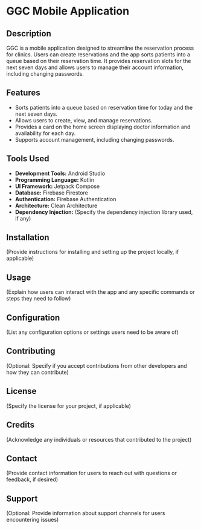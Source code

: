 <!DOCTYPE html>
<html lang="en">
<head>
  <meta charset="UTF-8">
  <meta name="viewport" content="width=device-width, initial-scale=1.0">
  <title>GGC Mobile Application</title>
</head>
<body>
  <h1>GGC Mobile Application</h1>

  <h2>Description</h2>
  <p>GGC is a mobile application designed to streamline the reservation process for clinics. Users can create reservations and the app sorts patients into a queue based on their reservation time. It provides reservation slots for the next seven days and allows users to manage their account information, including changing passwords.</p>

  <h2>Features</h2>
  <ul>
    <li>Sorts patients into a queue based on reservation time for today and the next seven days.</li>
    <li>Allows users to create, view, and manage reservations.</li>
    <li>Provides a card on the home screen displaying doctor information and availability for each day.</li>
    <li>Supports account management, including changing passwords.</li>
  </ul>

  <h2>Tools Used</h2>
  <ul>
    <li><strong>Development Tools:</strong> Android Studio</li>
    <li><strong>Programming Language:</strong> Kotlin</li>
    <li><strong>UI Framework:</strong> Jetpack Compose</li>
    <li><strong>Database:</strong> Firebase Firestore</li>
    <li><strong>Authentication:</strong> Firebase Authentication</li>
    <li><strong>Architecture:</strong> Clean Architecture</li>
    <li><strong>Dependency Injection:</strong> (Specify the dependency injection library used, if any)</li>
  </ul>

  <h2>Installation</h2>
  <p>(Provide instructions for installing and setting up the project locally, if applicable)</p>

  <h2>Usage</h2>
  <p>(Explain how users can interact with the app and any specific commands or steps they need to follow)</p>

  <h2>Configuration</h2>
  <p>(List any configuration options or settings users need to be aware of)</p>

  <h2>Contributing</h2>
  <p>(Optional: Specify if you accept contributions from other developers and how they can contribute)</p>

  <h2>License</h2>
  <p>(Specify the license for your project, if applicable)</p>

  <h2>Credits</h2>
  <p>(Acknowledge any individuals or resources that contributed to the project)</p>

  <h2>Contact</h2>
  <p>(Provide contact information for users to reach out with questions or feedback, if desired)</p>

  <h2>Support</h2>
  <p>(Optional: Provide information about support channels for users encountering issues)</p>
</body>
</html>